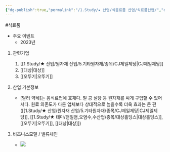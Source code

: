 ```yaml
---
{"dg-publish":true,"permalink":"/1.Study/★ 산업/식음료픔 산업/식료품산업/","created":"2024-11-20T21:02:28.195+09:00","updated":"2025-06-25T13:52:57.803+09:00"}
---
```


#식료품 


- 주요 이벤트
	- 2023년

1. 관련기업
	1. [[1.Study/★ 산업/원자재 산업/5.기타원자재/종목/CJ제일제당\|CJ제일제당]]
	2. [[대상\|대상]]
	3. [[오뚜기\|오뚜기]]


1. 산업 기본정보
	- [달러 약세]는 음식료업에 호재다. 밀 콩 설탕 등 원자재를 싸게 구입할 수 있어서다. 원료 의존도가 다른 업체보다 상대적으로 높을수록 더욱 효과는 큰 편([[1.Study/★ 산업/원자재 산업/5.기타원자재/종목/CJ제일제당\|CJ제일제당]], [[1.Study/★ 테마/천일염,오염수,수산업/종목/대상홀딩스\|대상홀딩스]], [[오뚜기\|오뚜기]], [[대상\|대상]])


2. 비즈니스모델 / 밸류체인
	- ![](https://i.imgur.com/xGSh6hb.png)